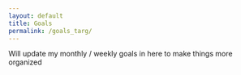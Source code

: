 ```yaml
---
layout: default
title: Goals
permalink: /goals_targ/
---
```


Will update my monthly / weekly goals in here to make things more organized

